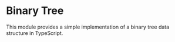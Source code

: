 
# Binary Tree

This module provides a simple implementation of a binary tree data structure in TypeScript.
